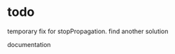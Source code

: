 # todo

<!-- make more modular: provide level and tabIndex as data-\*   -->
<!-- fast pressing fires native actions   -->
<!-- contain styles   -->
<!-- bring handlers to level folders?   -->
<!-- rewrite handlers + cb support   -->
<!-- focus on 1st   -->
<!-- find parend func   -->
<!-- choose type of element div/input...   -->
<!-- footer apears on click   -->
<!-- one more level for <select>   -->
<!-- change click simulator -->
<!-- add arrows   -->
<!-- full screen simulate   -->
<!-- change tabs simulate/how to insall   -->
<!-- try to avoid ref and see what happens   -->
<!-- is ref necessary?   -->
<!-- try to return in hotkeys example   -->
<!-- try .closest   -->
<!-- add custom shortcuts, ex: / for input   -->
<!-- make subline appear when line is focused   -->
<!-- add handlerprops to every handler   -->
<!-- fix no mixed operators   -->
<!-- put all handlers in onkeydown   -->
<!-- fix click sim   -->
<!-- put stopPropagation validation to every handler   -->
<!-- breakdown styles -->
<!-- fix menu lines   -->
<!-- fix switch enter error   -->
temporary fix for stopPropagation. find another solution  
<!-- implement global handler in wraper?   -->
documentation  
<!-- publish   -->

